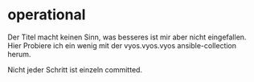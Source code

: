 # operational

Der Titel macht keinen Sinn, was besseres ist mir aber nicht eingefallen.
Hier Probiere ich ein wenig mit der vyos.vyos.vyos ansible-collection herum.

Nicht jeder Schritt ist einzeln committed.
